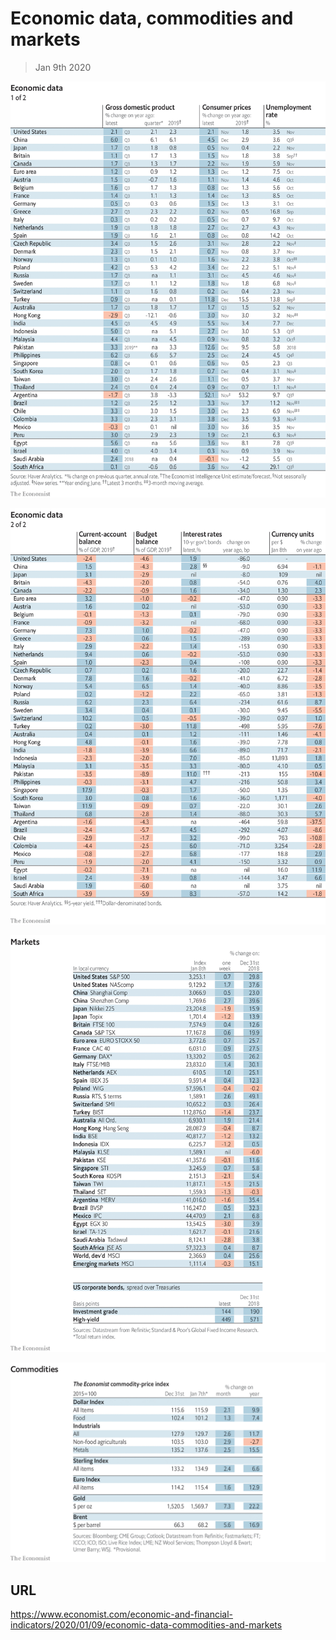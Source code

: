 # Economic data, commodities and markets

> Jan 9th 2020



![](./images/20200111_INT101.png)



![](./images/20200111_INT102.png)



![](./images/20200111_INT201.png)



![](./images/20200111_INT401.png)

## URL

https://www.economist.com/economic-and-financial-indicators/2020/01/09/economic-data-commodities-and-markets
